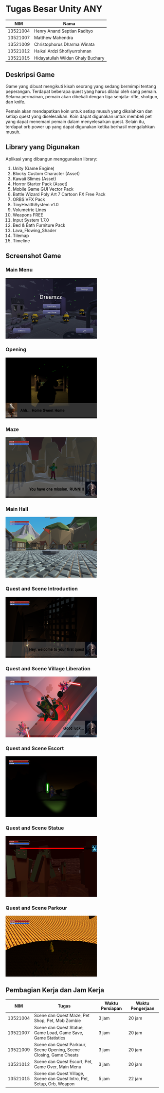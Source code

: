# Tugas Besar Unity ANY
| NIM | Nama |
| --- | ---- |
| 13521004 | Henry Anand Septian Radityo |
| 13521007 | Matthew Mahendra |
| 13521009 | Christophorus Dharma Winata |
| 13521012 | Haikal Ardzi Shofiyurrohman |
| 13521015 | Hidayatullah Wildan Ghaly Buchary |

## Deskripsi Game
Game yang dibuat mengikuti kisah seorang yang sedang bermimpi tentang peperangan. Terdapat beberapa quest yang harus dilalui oleh sang pemain. Selama permainan, pemain akan dibekali dengan tiga senjata: rifle, shotgun, dan knife.

Pemain akan mendapatkan koin untuk setiap musuh yang dikalahkan dan setiap quest yang diselesaikan. Koin dapat digunakan untuk membeli pet yang dapat menemani pemain dalam menyelesaikan quest. Selain itu, terdapat orb power up yang dapat digunakan ketika berhasil mengalahkan musuh.

## Library yang Digunakan
Aplikasi yang dibangun menggunakan library:
1. Unity (Game Engine)
2. Blocky Custom Character (Asset)
3. Kawaii Slimes (Asset)
4. Horror Starter Pack (Asset)
5. Mobile Game GUI Vector Pack
6. Battle Wizard Poly Art
7  Cartoon FX Free Pack
8. ORBS VFX Pack
9. TinyHealthSystem v1.0
10. Volumetric Lines
11. Weapons FREE
12. Input System 1.7.0
13. Bed & Bath Furniture Pack
14. Lava_Flowing_Shader
15. Tilemap
16. Timeline

## Screenshot Game
### Main Menu
<img src="./screenshot/MainMenu.png" width="300" height="200">

### Opening
<img src="./screenshot/Opening.png" width="300" height="200">

### Maze
<img src="./screenshot//Maze.png" width="300" height="200">

### Main Hall
<img src="./screenshot/MainHall.png" width='300' height="200">

### Quest and Scene Introduction
<img src="./screenshot/Willy.png" width="300" height="200">

### Quest and Scene Village Liberation
<img src="./screenshot/VillageLiberation.png" width="300" height="200">

### Quest and Scene Escort
<img src="./screenshot/Escort.png" width="300" height="200">

### Quest and Scene Statue
<img src="./screenshot/Statue.png" width="300" height="200">

### Quest and Scene Parkour
<img src="./screenshot/Parkour.png" width="300" height="200">


## Pembagian Kerja dan Jam Kerja
| NIM | Tugas | Waktu Persiapan | Waktu Pengerjaan |
| --- | ----- | --------------- | ---------------- |
| 13521004 | Scene dan Quest Maze, Pet Shop, Pet, Mob Zombie | 3 jam | 20 jam |
| 13521007 | Scene dan Quest Statue, Game Load, Game Save, Game Statistics | 3 jam | 20 jam |
| 13521009 | Scene dan Quest Parkour, Scene Opening, Scene Closing, Game Cheats | 3 jam | 20 jam |
| 13521012 | Scene dan Quest Escort, Pet, Game Over, Main Menu | 3 jam | 20 jam |
| 13521015 | Scene dan Quest Village, Scene dan Quest Intro, Pet, Setup, Orb, Weapon | 5 jam | 22 jam |
